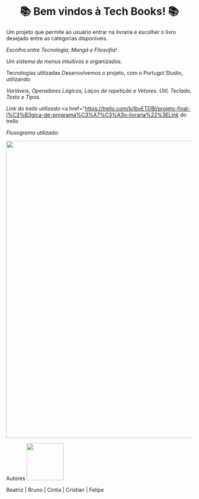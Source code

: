 <h1 align="center"> 📚 Bem vindos à Tech Books! 📚</h1>
<base target="_blank">

Um projeto que permite ao usuário entrar na livraria e escolher o livro desejado entre as categorias disponiveis.

<i>Escolha entre Tecnologia, Mangá e Filosofia!</i>

<i>Um sistema de menus intuitivos e organizados.</i>



Tecnologias utilizadas
Desenvolvemos o projeto, com o Portugol Studio, utilizando:

<i>Variáveis, Operadores Lógicos, Laços de repetição e Vetores.</i>
<i>Util, Teclado, Texto e Tipos.</i>

<i>Link do trello utilizado:</i><a href="https://trello.com/b/lbvETDBl/projeto-final-l%C3%B3gica-de-programa%C3%A7%C3%A3o-livraria%22%3ELink do trello</a>

<i>Fluxograma utilizado:</i>

<center><img src="https://cdn.discordapp.com/attachments/1135262336819679372/1139981119421435904/Fluxograma_Grupo_1_-_Login.drawio_1.png" height="800" width="600"></center>


Autores
<img src="https://cdn.discordapp.com/attachments/1135262336819679372/1140675577733464254/github-logo-git-hub-icon-with-text-on-white-and-black-background-free-vector_2-removebg-preview.png" height="100" width="100" />

Beatriz  |  Bruno | Cintia | Cristian | Felipe